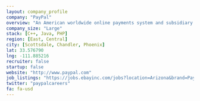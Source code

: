 ```yaml
---
layout: company_profile
company: "PayPal"
overview: "An American worldwide online payments system and subsidiary of eBay. Online money transfers serve as electronic alternatives to traditional paper methods like checks and money orders."
company_size: "Large"
stack: [C++, Java, PHP]
region: [East, Central]
city: [Scottsdale, Chandler, Phoenix]
lat: 33.576790
lng: -111.885216
recruiter: false
startup: false
website: "http://www.paypal.com"
job_listings: "https://jobs.ebayinc.com/jobs?location=Arizona&brand=PayPal"
twitter: "paypalcareers"
fa: fa-usd
---
```

